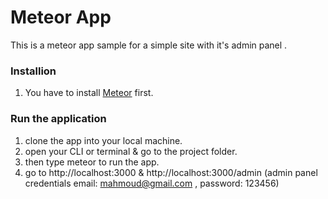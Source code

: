 # Meteor App
This is a meteor app sample for a simple site with it's admin panel .

### Installion
1. You have to install [Meteor](https://www.meteor.com) first.

### Run the application
1. clone the app into your local machine.
2. open your CLI or terminal & go to the project folder.
3. then type meteor to run the app.
4. go to http://localhost:3000 & http://localhost:3000/admin (admin panel credentials email: mahmoud@gmail.com , password: 123456)
